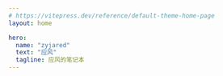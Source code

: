 ```yaml
---
# https://vitepress.dev/reference/default-theme-home-page
layout: home

hero:
  name: "zyjared"
  text: "应风"
  tagline: 应风的笔记本
---
```


